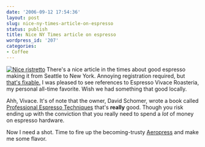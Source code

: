 ```yaml
---
date: '2006-09-12 17:54:36'
layout: post
slug: nice-ny-times-article-on-espresso
status: publish
title: Nice NY Times article on espresso
wordpress_id: '207'
categories:
- Coffee
---
```


[
![Nice ristretto](http://www.phfactor.net/wp-pics/190.espresso.jpg)](http://www.nytimes.com/2006/09/13/dining/13coff.html?_r=1&oref=slogin&pagewanted=allhttp://www.nytimes.com/2006/09/13/dining/13coff.html?_r=1&oref=slogin&pagewanted=all) There's a nice article in the times about good espresso making it from Seattle to New York. Annoying registration required, but [that's fixable.](http://www.bugmenot.com/view/www.nytimes.com) I was pleased to see references to Espresso Vivace Roasteria, my personal all-time favorite. Wish we had something that good locally.

Ahh, Vivace. It's of note that the owner, David Schomer, wrote a book called [Professional Espresso Techniques](http://www.amazon.com/gp/redirect.html?link_code=ur2&tag=phfactor-20&camp=1789&creative=9325&location=%2FEspresso-Coffee-Professional-David-Schomer%2Fdp%2F0897166159%2Fsr%3D8-1%2Fqid%3D1158112197%2Fref%3Dsr_1_1%3Fie%3DUTF8%26s%3Dbooks) that's **really** good. Though you risk ending up with the conviction that you really need to spend a _lot_ of money on espresso hardware.

Now I need a shot. Time to fire up the becoming-trusty [Aeropress](http://www.dansdata.com/aeropress.htm) and make me some flavor.
